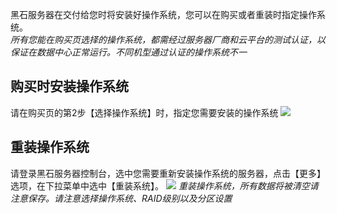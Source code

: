 黑石服务器在交付给您时将安装好操作系统，您可以在购买或者重装时指定操作系统。  
*所有您能在购买页选择的操作系统，都需经过服务器厂商和云平台的测试认证，以保证在数据中心正常运行。不同机型通过认证的操作系统不一*

## 购买时安装操作系统
请在购买页的第2步【选择操作系统】时，指定您需要安装的操作系统
![](http://imgcache.tce.fsphere.cn/image/mc.qcloudimg.com/static/img/36df6c4fa6e18892d902a6e2b14444a4/image.png)

## 重装操作系统
请登录黑石服务器控制台，选中您需要重新安装操作系统的服务器，点击【更多】选项，在下拉菜单中选中【重装系统】。
![](http://imgcache.tce.fsphere.cn/image/mc.qcloudimg.com/static/img/31897fac3cbbf6c92ddc55f3688ba5b7/image.png)
*重装操作系统，所有数据将被清空请注意保存。请注意选择操作系统、RAID级别以及分区设置*
